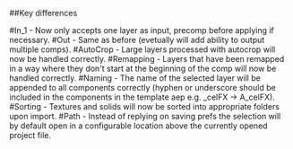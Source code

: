 ##Key differences

#In_1 - Now only accepts one layer as input, precomp before applying if necessary.
#Out - Same as before (evetually will add ability to output multiple comps).
#AutoCrop - Large layers processed with autocrop will now be handled correctly.
#Remapping - Layers that have been remapped in a way where they don't start at the beginning of the comp will now be handled correctly.
#Naming - The name of the selected layer will be appended to all components correctly (hyphen or underscore should be included in the components in the template aep e.g. _celFX -> A_celFX).
#Sorting - Textures and solids will now be sorted into appropriate folders upon import.
#Path - Instead of replying on saving prefs the selection will by default open in a configurable location above the currently opened project file.
